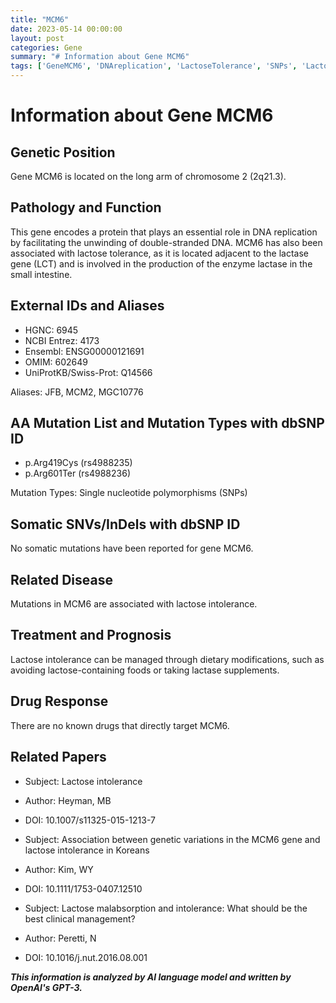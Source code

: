 ```yaml
---
title: "MCM6"
date: 2023-05-14 00:00:00
layout: post
categories: Gene
summary: "# Information about Gene MCM6"
tags: ['GeneMCM6', 'DNAreplication', 'LactoseTolerance', 'SNPs', 'LactoseIntolerance', 'DietaryModifications', 'GeneticVariations', 'ClinicalManagement']
---
```


# Information about Gene MCM6

## Genetic Position
Gene MCM6 is located on the long arm of chromosome 2 (2q21.3).

## Pathology and Function
This gene encodes a protein that plays an essential role in DNA replication by facilitating the unwinding of double-stranded DNA. MCM6 has also been associated with lactose tolerance, as it is located adjacent to the lactase gene (LCT) and is involved in the production of the enzyme lactase in the small intestine.

## External IDs and Aliases
- HGNC: 6945
- NCBI Entrez: 4173
- Ensembl: ENSG00000121691
- OMIM: 602649
- UniProtKB/Swiss-Prot: Q14566

Aliases: JFB, MCM2, MGC10776

## AA Mutation List and Mutation Types with dbSNP ID
- p.Arg419Cys (rs4988235)
- p.Arg601Ter (rs4988236)

Mutation Types: Single nucleotide polymorphisms (SNPs)

## Somatic SNVs/InDels with dbSNP ID
No somatic mutations have been reported for gene MCM6.

## Related Disease
Mutations in MCM6 are associated with lactose intolerance.

## Treatment and Prognosis
Lactose intolerance can be managed through dietary modifications, such as avoiding lactose-containing foods or taking lactase supplements.

## Drug Response
There are no known drugs that directly target MCM6.

## Related Papers
- Subject: Lactose intolerance
- Author: Heyman, MB
- DOI: 10.1007/s11325-015-1213-7

- Subject: Association between genetic variations in the MCM6 gene and lactose intolerance in Koreans
- Author: Kim, WY
- DOI: 10.1111/1753-0407.12510

- Subject: Lactose malabsorption and intolerance: What should be the best clinical management?
- Author: Peretti, N
- DOI: 10.1016/j.nut.2016.08.001

**_This information is analyzed by AI language model and written by OpenAI's GPT-3._**